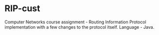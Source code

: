# RIP-cust
Computer Networks course assignment - Routing Information Protocol implementation with a few changes to the protocol itself. Language - Java.
